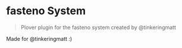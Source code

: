 # fasteno System

> Plover plugin for the fasteno system created by @tinkeringmatt

Made for @tinkeringmatt :)
